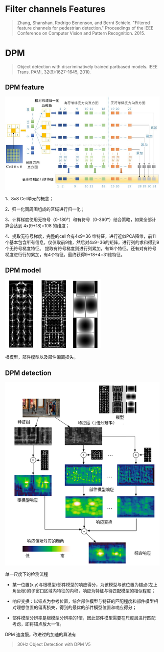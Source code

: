 # Filter channels Features

>Zhang, Shanshan, Rodrigo Benenson, and Bernt Schiele. "Filtered feature channels for pedestrian detection." Proceedings of the IEEE Conference on Computer Vision and Pattern Recognition. 2015.

# DPM

>Object detection with discriminatively trained partbased models. IEEE Trans. PAMI, 32(9):1627–1645, 2010.

## DPM feature
![Alt text](.\Improve_HOG_byDPM.jpg "DPM")

1、8x8 Cell单元的概念；

2、归一化同周围组成的区域进行归一化；

3、计算梯度使用无符号（0-180°）和有符号（0-360°）结合策略，如果全部计算会达到 4x(9+18)=108 的维度；

4、提取无符号梯度，完整的cell会有4x9=36 维特征，进行近似PCA降维，前11个基本包含所有信息，仅仅取前9维，然后对4x9=36的矩阵，进行列的求和得到9个无符号梯度特征。 提取有符号梯度则进行列累加，有18个特征。还有对有符号梯度进行行的累加，有4个特征。最终获得9+18+4=31维特征。

## DPM model
 
![Alt text](.\DPMpedestrainmodel1.png "rootmodel title")
![Alt text](.\DPMpedestrainmodel2.png "partmodel title")
![Alt text](.\DPMpedestrainmodel3.png "partmodel cost title")

根模型，部件模型以及部件偏离损失。

## DPM detection

![Alt text](.\DPMdetectionprocess.png "DPM detection")

单一尺度下的检测流程

- 某一位置(x,y)与根模型/部件模型的响应得分，为该模型与该位置为锚点(左上角坐标)的子窗口区域内特征的内积，响应为特征与待匹配模型的相似程度；

- 响应变换：以锚点为参考位置，综合部件模型与特征的匹配程度和部件模型相对理想位置的偏离损失，得到的最优的部件模型位置和响应得分；

- 部件模型分辨率是根模型分辨率的1倍，因此部件模型需要在尺度层进行匹配考虑，即将锚点放大一倍。


DPM 速度慢，改进过的加速的算法有

>30Hz Object Detection with DPM V5